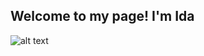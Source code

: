 ## <i class="fa fa-gear fa-spin fa-2x" style="color: firebrick"></i> Welcome to my page! I'm Ida 

![alt text](https://img.icons8.com/plasticine/25/000000/stack.png)

